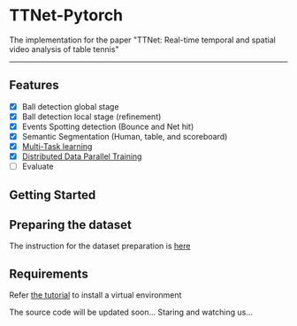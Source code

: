# TTNet-Pytorch
The implementation for the paper "TTNet: Real-time temporal and spatial video analysis of table tennis"

---

## Features
- [x] Ball detection global stage
- [x] Ball detection local stage (refinement)
- [x] Events Spotting detection (Bounce and Net hit)
- [x] Semantic Segmentation (Human, table, and scoreboard)
- [x] [Multi-Task learning](https://arxiv.org/pdf/1705.07115.pdf)
- [x] [Distributed Data Parallel Training](https://github.com/pytorch/examples/tree/master/distributed/ddp)
- [ ] Evaluate

## Getting Started

## Preparing the dataset
The instruction for the dataset preparation is [here](./prepare_dataset/README.md)

## Requirements
Refer [the tutorial](https://github.com/maudzung/virtual_environment_python3) to install a virtual environment

The source code will be updated soon... Staring and watching us...